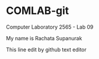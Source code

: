 # COMLAB-git
Computer Laboratory 2565 - Lab 09

My name is Rachata Supanurak

This line edit by github text editor

